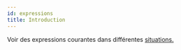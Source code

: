 ```yaml
---
id: expressions
title: Introduction
---
```


Voir des expressions courantes dans différentes [situations.](/docs/salutations.html)
